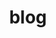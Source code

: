 ---
title: blog
body_classes: header-image fullwidth

content:
    items:
       '@taxonomy': 
         category: [en]
    order:
        by: date
        dir: desc
    limit: 25
    pagination: true

feed:
    description: Sample Blog Description
    lang: en-us
    limit: 10
    length: 500

pagination: true
blog_image: false
---